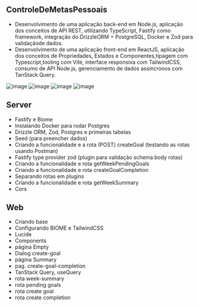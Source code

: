 ## ControleDeMetasPessoais
  - Desenvolvimento de uma aplicação back-end em Node.js, aplicação dos conceitos de API REST, utilizando TypeScript, Fastify como framework, integração do DrizzleORM + PostgreSQL, Docker e Zod para validaçãode dados. 
  - Desenvolvimento de uma aplicação front-end em ReactJS, aplicação dos conceitos de Propriedades, Estados e Componentes,tipagem com Typescript,tooling com Vite, interface responsiva com TailwindCSS, consumo de API Node.js, gerenciamento de dados assíncronos com TanStack Query.

   ![image](https://github.com/user-attachments/assets/9ad1dc92-8f07-47d2-b8ff-30427d289472)
   ![image](https://github.com/user-attachments/assets/e14ce2ca-5778-4816-9c9f-61508b7fc97c)
   ![image](https://github.com/user-attachments/assets/60c465f7-6115-466e-8b9d-a32d26dec31c)
   ![image](https://github.com/user-attachments/assets/3284f132-59f0-4e8a-8e42-b5a450fc691c)


## Server
  - Fastify e Biome
  - Instalando Docker para rodar Postgres
  - Drizzle ORM, Zod, Postgres e primeiras tabelas
  - Seed (para preencher dados)
  - Criando a funcionalidade e a rota (POST) createGoal (testando as rotas usando Postman)
  - Fastify type provider zod (plugin para validação schema body rotas)
  - Criando a funcionalidade e rota getWeekPendingGoals
  - Criando a funcionalidade e rota createGoalCompletion
  - Separando rotas em plugins
  - Criando a funcionalidade e rota getWeekSummary
  - Cors

## Web
  - Criando base
  - Configurando BIOME e TailwindCSS
  - Lucide
  - Components
  - página Empty
  - Dialog create-goal
  - página Summary
  - pag. create-goal-completion
  - TanStack Query, useQuery
  - rota week-summary
  - rota pending goals
  - rota create goal
  - rota create completion
